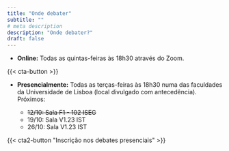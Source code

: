```yaml
---
title: "Onde debater"
subtitle: ""
# meta description
description: "Onde debater?"
draft: false
---
```


* **Online:** Todas as quintas-feiras às 18h30 através do Zoom.

{{< cta-button >}}
<br>


* **Presencialmente:** Todas as terças-feiras às 18h30 numa das faculdades da Universidade de Lisboa (local divulgado com antecedência). Próximos:

	* ~~<span>12/10: Sala F1 - 102 ISEG</span>~~
	* 19/10: Sala V1.23 IST
	* 26/10: Sala V1.23 IST
 
{{< cta2-button "Inscrição nos debates presenciais" >}}

